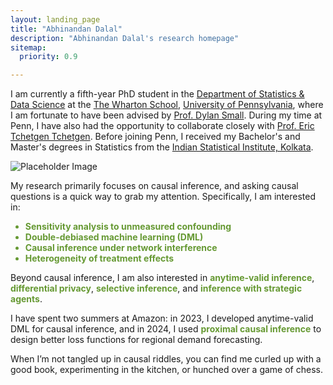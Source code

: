 ```yaml
---
layout: landing_page
title: "Abhinandan Dalal"
description: "Abhinandan Dalal's research homepage"
sitemap:
  priority: 0.9

---
```

<style>
  :root {
    --olive-color: rgb(102, 153, 51);
  }
  /* This new rule reduces the spacing between list items */
  li {
    margin-bottom: 0em; /* Adjust this value to change the spacing */
    color: var(--olive-color); /* This makes the bullets olive */
  }
</style>

<div class="landing-page-wrapper">
  <div class="top-content">
    <div class="landing-page-content">
      <p>
        I am currently a fifth-year PhD student in the <a href="https://statistics.wharton.upenn.edu/">Department of Statistics & Data Science</a> at the <a href="https://www.wharton.upenn.edu/" target="_blank">The Wharton School</a>, <a href="https://www.upenn.edu/" target="_blank">University of Pennsylvania</a>, where I am fortunate to have been advised by <a href="https://statistics.wharton.upenn.edu/profile/dsmall/" target="_blank">Prof. Dylan Small</a>. During my time at Penn, I have also had the opportunity to collaborate closely with <a href="https://statistics.wharton.upenn.edu/profile/ett/" target="_blank">Prof. Eric Tchetgen Tchetgen</a>. Before joining Penn, I received my Bachelor's and Master's degrees in Statistics from the <a href="https://www.isical.ac.in/" target="_blank">Indian Statistical Institute, Kolkata</a>.
      </p>
    </div>
    <div class="landing-page-image">
      <img src="avatar.jpg" alt="Placeholder Image">
    </div>
  </div>

  <div class="bottom-content">
    <p>
      My research primarily focuses on causal inference, and asking causal questions is a quick way to grab my attention. Specifically, I am interested in:
    </p>
    <ul>
      <li><span style="color: var(--olive-color);"><strong>Sensitivity analysis to unmeasured confounding</strong></span></li>
      <li><span style="color: var(--olive-color);"><strong>Double-debiased machine learning (DML)</strong></span></li>
      <li><span style="color: var(--olive-color);"><strong>Causal inference under network interference</strong></span></li>
      <li><span style="color: var(--olive-color);"><strong>Heterogeneity of treatment effects</strong></span></li>
    </ul>
    <p>
      Beyond causal inference, I am also interested in
      <span style="color: var(--olive-color);"><strong>anytime-valid inference</strong></span>,
      <span style="color: var(--olive-color);"><strong>differential privacy</strong></span>,
      <span style="color: var(--olive-color);"><strong>selective inference</strong></span>,
      and <span style="color: var(--olive-color);"><strong>inference with strategic agents</strong></span>.
    </p>
    <p>
      I have spent two summers at Amazon: in 2023, I developed anytime-valid DML for causal inference, and in 2024, I used 
      <span style="color: var(--olive-color);"><strong>proximal causal inference</strong></span> 
      to design better loss functions for regional demand forecasting.
    </p>
    <p>
      When I’m not tangled up in causal riddles, you can find me curled up with a good book, experimenting in the kitchen, or hunched over a game of chess.
    </p>
  </div>
</div>
